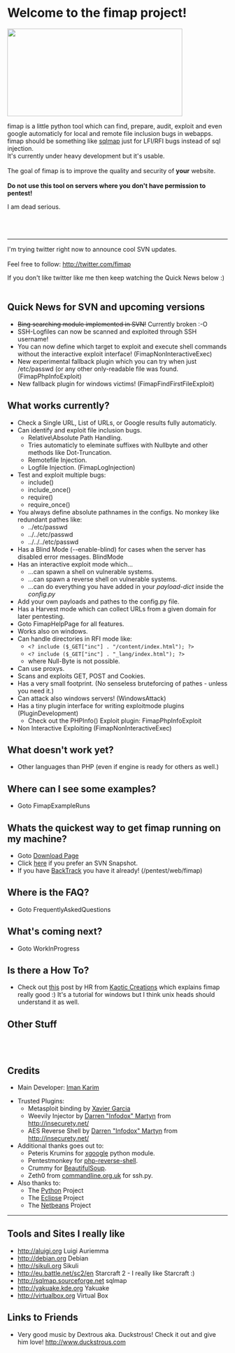 # Welcome to the fimap project! #
<img src='http://tha-imax.de/~imax/fimap_bigger.jpg' width='400' height='200'>

fimap is a little python tool which can find, prepare, audit, exploit and even google automaticly for local and remote file inclusion bugs in webapps. fimap should be something like <a href='http://sqlmap.sourceforge.net'>sqlmap</a> just for LFI/RFI bugs instead of sql injection.<br>
It's currently under heavy development but it's usable.<br>
<br>
The goal of fimap is to improve the quality and security of <b>your</b> website.<br>
<br>
<b>Do not use this tool on servers where you don't have permission to pentest!</b>

I am dead serious.<br>
<br>
<br>
<br>
<hr />

I'm trying twitter right now to announce cool SVN updates.<br>
<br>
Feel free to follow: <a href='http://twitter.com/fimap'>http://twitter.com/fimap</a>

If you don't like twitter like me then keep watching the Quick News below :)<br>
<br>
<h2>Quick News for SVN and upcoming versions</h2>
<ul><li><del>Bing searching module implemented in SVN!</del> Currently broken :-O<br>
</li><li>SSH-Logfiles can now be scanned and exploited through SSH username!<br>
</li><li>You can now define which target to exploit and execute shell commands without the interactive exploit interface! (FimapNonInteractiveExec)<br>
</li><li>New experimental fallback plugin which you can try when just /etc/passwd (or any other only-readable file was found. (FimapPhpInfoExploit)<br>
</li><li>New fallback plugin for windows victims! (FimapFindFirstFileExploit)</li></ul>

<h2>What works currently?</h2>
<ul><li>Check a Single URL, List of URLs, or Google results fully automaticly.<br>
</li><li>Can identify and exploit file inclusion bugs.<br>
<ul><li>Relative\Absolute Path Handling.<br>
</li><li>Tries automaticly to eleminate suffixes with Nullbyte and other methods like Dot-Truncation.<br>
</li><li>Remotefile Injection.<br>
</li><li>Logfile Injection. (FimapLogInjection)<br>
</li></ul></li><li>Test and exploit multiple bugs:<br>
<ul><li>include()<br>
</li><li>include_once()<br>
</li><li>require()<br>
</li><li>require_once()<br>
</li></ul></li><li>You always define absolute pathnames in the configs. No monkey like redundant pathes like:<br>
<ul><li>../etc/passwd<br>
</li><li>../../etc/passwd<br>
</li><li>../../../etc/passwd<br>
</li></ul></li><li>Has a Blind Mode (--enable-blind) for cases when the server has disabled error messages. BlindMode<br>
</li><li>Has an interactive exploit mode which...<br>
<ul><li>...can spawn a shell on vulnerable systems.<br>
</li><li>...can spawn a reverse shell on vulnerable systems.<br>
</li><li>...can do everything you have added in your <i>payload-dict</i> inside the <i>config.py</i>
</li></ul></li><li>Add your own payloads and pathes to the config.py file.<br>
</li><li>Has a Harvest mode which can collect URLs from a given domain for later pentesting.<br>
</li><li>Goto FimapHelpPage for all features.<br>
</li><li>Works also on windows.<br>
</li><li>Can handle directories in RFI mode like:<br>
<ul><li><code>&lt;? include ($_GET["inc"] . "/content/index.html"); ?&gt;</code>
</li><li><code>&lt;? include ($_GET["inc"] . "_lang/index.html"); ?&gt;</code>
</li><li>where Null-Byte is not possible.<br>
</li></ul></li><li>Can use proxys.<br>
</li><li>Scans and exploits GET, POST and Cookies.<br>
</li><li>Has a very small footprint. (No senseless bruteforcing of pathes - unless you need it.)<br>
</li><li>Can attack also windows servers! (WindowsAttack)<br>
</li><li>Has a tiny plugin interface for writing exploitmode plugins (PluginDevelopment)<br>
<ul><li>Check out the PHPInfo() Exploit plugin: FimapPhpInfoExploit<br>
</li></ul></li><li>Non Interactive Exploiting (FimapNonInteractiveExec)</li></ul>

<h2>What doesn't work yet?</h2>
<ul><li>Other languages than PHP (even if engine is ready for others as well.)</li></ul>

<h2>Where can I see some examples?</h2>
<ul><li>Goto FimapExampleRuns</li></ul>

<h2>Whats the quickest way to get fimap running on my machine?</h2>
<ul><li>Goto <a href='http://code.google.com/p/fimap/downloads/list'>Download Page</a>
</li><li>Click <a href='DownloadAndRunFimap.md'>here</a> if you prefer an SVN Snapshot.<br>
</li><li>If you have <a href='http://www.backtrack-linux.org/'>BackTrack</a> you have it already! (/pentest/web/fimap)</li></ul>

<h2>Where is the FAQ?</h2>
<ul><li>Goto FrequentlyAskedQuestions</li></ul>

<h2>What's coming next?</h2>
<ul><li>Goto WorkInProgress</li></ul>

<h2>Is there a How To?</h2>
<ul><li>Check out <a href='http://kaoticcreations.blogspot.com/2011/08/automated-lfirfi-scanning-exploiting.html'>this</a> post by HR from <a href='http://kaoticcreations.blogspot.com'>Kaotic Creations</a> which explains fimap really good :) It's a tutorial for windows but I think unix heads should understand it as well.</li></ul>

<h2>Other Stuff</h2>
<wiki:gadget url="http://www.ohloh.net/p/427707/widgets/project_languages.xml" border="0" width=450 height=250/><br>
<br>
<h2>Credits</h2>
<ul><li>Main Developer: <a href='mailto:fimap.dev@gmail.com'>Iman Karim</a></li></ul>

<ul><li>Trusted Plugins:<br>
<ul><li>Metasploit binding by <a href='mailto:xavi.garcia(atom)gmail(dot)com'>Xavier Garcia</a>
</li><li>Weevily Injector by <a href='mailto:infodox(atom)insecurety(dot)net'>Darren "Infodox" Martyn</a> from <a href='http://insecurety.net/'>http://insecurety.net/</a>
</li><li>AES Reverse Shell by <a href='mailto:infodox(atom)insecurety(dot)net'>Darren "Infodox" Martyn</a> from <a href='http://insecurety.net/'>http://insecurety.net/</a>
</li></ul></li><li>Additional thanks goes out to:<br>
<ul><li>Peteris Krumins for <a href='http://www.catonmat.net/blog/python-library-for-google-search/'>xgoogle</a> python module.<br>
</li><li>Pentestmonkey for <a href='http://pentestmonkey.net/tools/php-reverse-shell/'>php-reverse-shell</a>.<br>
</li><li>Crummy for <a href='http://www.crummy.com/software/BeautifulSoup/'>BeautifulSoup</a>.<br>
</li><li>Zeth0 from <a href='http://commandline.org.uk/'>commandline.org.uk</a> for ssh.py.<br>
</li></ul></li><li>Also thanks to:<br>
<ul><li>The <a href='http://python.org'>Python</a> Project<br>
</li><li>The <a href='http://eclipse.org'>Eclipse</a> Project<br>
</li><li>The <a href='http://netbeans.org'>Netbeans</a> Project</li></ul></li></ul>

<hr />

<h2>Tools and Sites I really like</h2>
<ul><li><a href='http://aluigi.org'>http://aluigi.org</a> Luigi Auriemma<br>
</li><li><a href='http://debian.org'>http://debian.org</a> Debian<br>
</li><li><a href='http://sikuli.org'>http://sikuli.org</a> Sikuli<br>
</li><li><a href='http://eu.battle.net/sc2/en'>http://eu.battle.net/sc2/en</a> Starcraft 2 - I really like Starcraft :)<br>
</li><li><a href='http://sqlmap.sourceforge.net'>http://sqlmap.sourceforge.net</a> sqlmap<br>
</li><li><a href='http://yakuake.kde.org'>http://yakuake.kde.org</a> Yakuake<br>
</li><li><a href='http://virtualbox.org'>http://virtualbox.org</a> Virtual Box</li></ul>


<h2>Links to Friends</h2>
<ul><li>Very good music by Dextrous aka. Duckstrous! Check it out and give him love! <a href='http://www.duckstrous.com'>http://www.duckstrous.com</a>